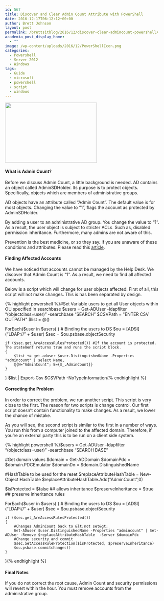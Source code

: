 ```yaml
---
id: 567
title: Discover and Clear Admin Count Attribute with PowerShell
date: 2016-12-17T06:12:12+00:00
author: Brett Johnson
layout: post
permalink: /brettsitblog/2016/12/discover-clear-admincount-powershell/
academia_post_display_home:
  - ""
image: /wp-content/uploads/2016/12/PowerShellIcon.png
categories:
  - Powershell
  - Server 2012
  - Windows
tags:
  - Guide
  - microsoft
  - powershell
  - script
  - windows
---
```

<img class="alignnone size-medium wp-image-545" src="https://sdbrett.com/assets/images/2016/12/PowerShellIcon-300x196.png" alt="" width="300" height="196" srcset="https://sdbrett.com/assets/images2016/12/PowerShellIcon-300x196.png 300w, https://sdbrett.com/assets/images2016/12/PowerShellIcon-260x170.png 260w, https://sdbrett.com/assets/images2016/12/PowerShellIcon.png 391w" sizes="(max-width: 300px) 100vw, 300px" />

#### What is Admin Count?

Before we discuss Admin Count, a little background is needed. AD contains an object called AdminSDHolder. Its purpose is to protect objects. Specifically, objects which are members of administrative groups.

AD objects have an attribute called &#8220;Admin Count&#8221;. The default value is <not set> for most objects. Changing the value to &#8220;1&#8221;, flags the account as protected by AdminSDHolder.

By adding a user to an administrative AD group. You change the value to &#8220;1&#8221;. As a result, the user object is subject to stricter ACLs. Such as, disabled permission inheritance. Furthermore, many admins are not aware of this.

Prevention is the best medicine, or so they say. If you are unaware of these conditions and attributes. Please read this [article](https://technet.microsoft.com/en-us/library/2009.09.sdadminholder.aspx).

#### Finding Affected Accounts

We have noticed that accounts cannot be managed by the Help Desk. We discover that Admin Count is &#8220;1&#8221;. As a result, we need to find all affected accounts.

Below is a script which will change for user objects affected. First of all, this script will not make changes. This is has been separated by design.

{% highlight powershell %}#Set Variable users to get all User objects within OU specified in searchbase
$users = Get-ADUser -ldapfilter “(objectclass=user)” -searchbase “SEARCH”
$CSVPath = "ENTER CSV OUTPATH"
$list = @()

ForEach($user in $users)
{
    # Binding the users to DS
    $ou = [ADSI](“LDAP://” + $user)
    $sec = $ou.psbase.objectSecurity

    if ($sec.get_AreAccessRulesProtected()) #If the account is protected. The statement returns true and runs the script block.
    {
	    $list += get-aduser $user.DistinguishedName -Properties "admincount" | select Name,
        @{N="AdminCount"; E={$_.AdminCount}}        
    }
}
$list | Export-Csv $CSVPath -NoTypeInformation{% endhighlight %}

#### Correcting the Problem

In order to correct the problem, we run another script. This script is very close to the first. The reason for two scripts is change control. Our first script doesn&#8217;t contain functionality to make changes. As a result, we lower the chance of mistake.

As you will see, the second script is similar to the first in a number of ways. You run this from a computer joined to the affected domain. Therefore, if you&#8217;re an external party this is to be run on a client side system.

{% highlight powershell %}$users = Get-ADUser -ldapfilter “(objectclass=user)” -searchbase “SEARCH BASE”

#Get domain values
$domain = Get-ADDomain 
$domainPdc = $domain.PDCEmulator
$domainDn = $domain.DistinguishedName

#HashTable to be used for the reset
$replaceAttributeHashTable = New-Object HashTable 
$replaceAttributeHashTable.Add("AdminCount",0)

$isProtected = $false ## allows inheritance
$preserveInheritance = $true ## preserve inheritance rules


ForEach($user in $users)
{
    # Binding the users to DS
    $ou = [ADSI](“LDAP://” + $user)
    $sec = $ou.psbase.objectSecurity

    if ($sec.get_AreAccessRulesProtected())
    {
		#Changes AdminCount back to &lt;not set&gt;
        Get-ADuser $user.DistinguishedName -Properties "admincount" | Set-ADUser -Remove $replaceAttributeHashTable  -Server $domainPdc
        #Change security and commit
		$sec.SetAccessRuleProtection($isProtected, $preserveInheritance)
        $ou.psbase.commitchanges()
    }
}{% endhighlight %}

#### Final Notes

If you do not correct the root cause, Admin Count and security permissions will revert within the hour. You must remove accounts from the administrative group.

&nbsp;